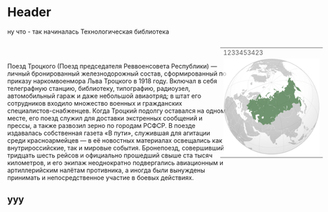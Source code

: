 <!-- TITLE: Ничего не говори-->
<!-- SUBTITLE: Типо подтитл -->

# Header

ну что - так начиналась Технологическая библиотека

<div id='7' style="position:fixed;right:12px;opacity:0.7;" onclick="myf()" > <table><tr><td>1233453423</td></tr>
<tr><td style="width:220px;"><img src=/uploads/socialist-republics.png></img></td></tr>
</table></div>

<script>
function myf() {
if document.getElementById('7').style.opacity==0 { document.getElementById('7').style.opacity=0.7;}
if document.getElementById('7').style.opacity==0.7 { document.getElementById('7').style.opacity=0;}
return 1;
}
</script>
<br>
<br>


Поезд Троцкого (Поезд председателя Реввоенсовета Республики) — личный бронированный железнодорожный состав,
сформированный по приказу наркомвоенмора Льва Троцкого в 1918 году. Включал в себя телеграфную станцию, библиотеку,
типографию, радиоузел, автомобильный гараж и даже небольшой авиаотряд; в штат его сотрудников входило множество
военных и гражданских специалистов-снабженцев. Когда Троцкий подолгу оставался на одном месте, его поезд служил для доставки экстренных сообщений и прессы, а также развозил зерно по городам РСФСР. В поезде издавалась собственная газета «В пути», служившая для агитации среди красноармейцев — в её новостных материалах освещались как внутрироссийские, так и мировые события. Бронепоезд, совершивший тридцать шесть рейсов и официально прошедший свыше ста тысяч километров, и его экипаж неоднократно подвергались авиационным и артиллерийским налётам противника, а иногда были вынуждены принимать и непосредственное участие в боевых действиях. 
## yyy